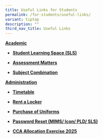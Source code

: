 ```yaml
---
title: Useful Links for Students
permalink: /for-students/useful-links/
variant: tiptap
description: ""
third_nav_title: Useful Links
---
```

<p><strong><u>Academic</u></strong>
</p>
<ul data-tight="true" class="tight">
<li>
<p><strong><a href="https://vle.learning.moe.edu.sg/login" rel="noopener noreferrer nofollow" target="_blank">Student Learning Space (SLS)</a></strong>
</p>
</li>
<li>
<p><strong><a href="https://www.punggolsec.moe.edu.sg/useful-links/for-students/assessment-matters/" rel="noopener nofollow" target="_blank">Assessment Matters</a></strong>
</p>
</li>
<li>
<p><strong><a href="https://www.punggolsec.moe.edu.sg/sec-2-subject-combination/" rel="noopener nofollow" target="_blank">Subject Combination</a></strong>
</p>
</li>
</ul>
<p><strong><u>Administration</u></strong>
</p>
<ul data-tight="true" class="tight">
<li>
<p><strong><a href="https://www.punggolsec.moe.edu.sg/for-students/timetable/" rel="noopener nofollow" target="_blank">Timetable</a></strong>
</p>
</li>
<li>
<p><strong><a href="https://www.rent-a-locker.com" rel="noopener noreferrer nofollow" target="_blank">Rent a Locker</a></strong>
</p>
</li>
<li>
<p><strong><a href="https://www.myuniformshop.com.sg/" rel="noopener noreferrer nofollow" target="_blank">Purchase of Uniforms</a></strong>
</p>
</li>
<li>
<p><strong><a href="https://form.gov.sg/5e659fdb6bbaaf0011251cc9" rel="noopener noreferrer nofollow" target="_blank">Password Reset (MIMS/ Icon/ PLD/ SLS)</a></strong>
</p>
</li>
<li>
<p><strong><a href="https://www.punggolsec.moe.edu.sg/cca-allocation-exercise-2025/" rel="noopener nofollow" target="_blank">CCA Allocation Exercise 2025</a></strong>
</p>
</li>
</ul>
<p></p>